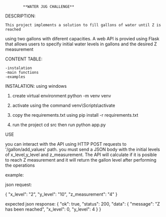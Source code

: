             **WATER JUG CHALLENGE**

DESCRIPTION:

    This project implements a solution to fill gallons of water until Z is reached
using two gallons with diferent capacities. A web API is provied using Flask that 
allows users to specify initial water levels in gallons and the desired Z measurement

CONTENT TABLE:

    -instalation
    -main functions
    -examples

INSTALATION: using windows

1. create virtual environment 
    python -m venv venv

2. activate using the command
    venv\Scripts\activate

3. copy the requirements.txt using
    pip install -r requirements.txt

4. run the project 
    cd src then run python app.py


USE

you can interact with the API using HTTP POST requests to  '/gallon/add_values' path.
you must send a JSON body with the initial levels of x_level,y_level and z_measurement. 
The API will calculate if it is posible to reach Z measurement and it will return the gallon
level after performing the operations

example:

json request:

{
  "x_level": "2",
  "y_level": "10",
  "z_measurement": "4"
}

expected json response:
{
  "ok": true,
  "status": 200,
  "data": {
    "message": "Z has been reached",
    "x_level": 0,
    "y_level": 4
  }
}

